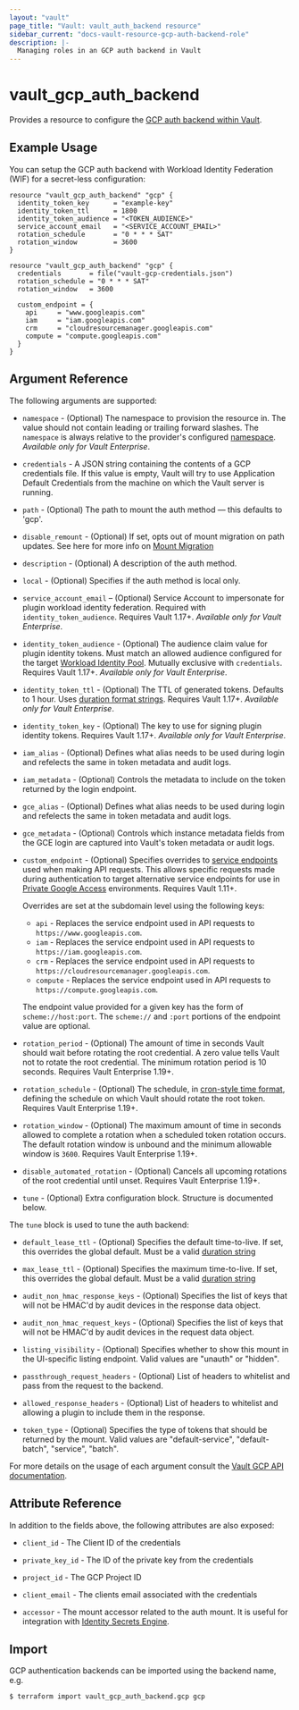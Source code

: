 ```yaml
---
layout: "vault"
page_title: "Vault: vault_auth_backend resource"
sidebar_current: "docs-vault-resource-gcp-auth-backend-role"
description: |-
  Managing roles in an GCP auth backend in Vault
---
```


# vault\_gcp\_auth\_backend

Provides a resource to configure the [GCP auth backend within Vault](https://www.vaultproject.io/docs/auth/gcp.html).

## Example Usage
You can setup the GCP auth backend with Workload Identity Federation (WIF) for a secret-less configuration:
```hcl
resource "vault_gcp_auth_backend" "gcp" {
  identity_token_key      = "example-key"
  identity_token_ttl      = 1800
  identity_token_audience = "<TOKEN_AUDIENCE>"
  service_account_email   = "<SERVICE_ACCOUNT_EMAIL>"
  rotation_schedule       = "0 * * * SAT"
  rotation_window         = 3600
}
```

```hcl
resource "vault_gcp_auth_backend" "gcp" { 
  credentials       = file("vault-gcp-credentials.json")
  rotation_schedule = "0 * * * SAT"
  rotation_window   = 3600

  custom_endpoint = {
    api     = "www.googleapis.com"
    iam     = "iam.googleapis.com"
    crm     = "cloudresourcemanager.googleapis.com"
    compute = "compute.googleapis.com"
  }
}
```

## Argument Reference

The following arguments are supported:

* `namespace` - (Optional) The namespace to provision the resource in.
  The value should not contain leading or trailing forward slashes.
  The `namespace` is always relative to the provider's configured [namespace](/docs/providers/vault/index.html#namespace).
   *Available only for Vault Enterprise*.

* `credentials` - A JSON string containing the contents of a GCP credentials file. If this value is empty, Vault will try to use Application Default Credentials from the machine on which the Vault server is running.

* `path` - (Optional) The path to mount the auth method — this defaults to 'gcp'.

* `disable_remount` - (Optional) If set, opts out of mount migration on path updates.
  See here for more info on [Mount Migration](https://www.vaultproject.io/docs/concepts/mount-migration)

* `description` - (Optional) A description of the auth method.

* `local` - (Optional) Specifies if the auth method is local only.

* `service_account_email` – (Optional) Service Account to impersonate for plugin workload identity federation.
  Required with `identity_token_audience`. Requires Vault 1.17+. *Available only for Vault Enterprise*.

* `identity_token_audience` - (Optional) The audience claim value for plugin identity
  tokens. Must match an allowed audience configured for the target [Workload Identity Pool](https://cloud.google.com/iam/docs/workload-identity-federation-with-other-providers#prepare).
  Mutually exclusive with `credentials`.  Requires Vault 1.17+. *Available only for Vault Enterprise*.

* `identity_token_ttl` - (Optional) The TTL of generated tokens. Defaults to
  1 hour. Uses [duration format strings](https://developer.hashicorp.com/vault/docs/concepts/duration-format).
  Requires Vault 1.17+. *Available only for Vault Enterprise*.

* `identity_token_key` - (Optional) The key to use for signing plugin identity
  tokens. Requires Vault 1.17+. *Available only for Vault Enterprise*.

* `iam_alias` - (Optional) Defines what alias needs to be used during login and refelects the same in token metadata and audit logs.

* `iam_metadata` - (Optional) Controls the metadata to include on the token returned by the login endpoint.

* `gce_alias` - (Optional) Defines what alias needs to be used during login and refelects the same in token metadata and audit logs.

* `gce_metadata` - (Optional) Controls which instance metadata fields from the GCE login are captured into Vault's token metadata or audit logs.

* `custom_endpoint` - (Optional) Specifies overrides to
  [service endpoints](https://cloud.google.com/apis/design/glossary#api_service_endpoint)
  used when making API requests. This allows specific requests made during authentication
  to target alternative service endpoints for use in [Private Google Access](https://cloud.google.com/vpc/docs/configure-private-google-access)
  environments. Requires Vault 1.11+.

  Overrides are set at the subdomain level using the following keys:
  - `api` - Replaces the service endpoint used in API requests to `https://www.googleapis.com`.
  - `iam` - Replaces the service endpoint used in API requests to `https://iam.googleapis.com`.
  - `crm` - Replaces the service endpoint used in API requests to `https://cloudresourcemanager.googleapis.com`.
  - `compute` - Replaces the service endpoint used in API requests to `https://compute.googleapis.com`.

  The endpoint value provided for a given key has the form of `scheme://host:port`.
  The `scheme://` and `:port` portions of the endpoint value are optional.

* `rotation_period` - (Optional) The amount of time in seconds Vault should wait before rotating the root credential.
  A zero value tells Vault not to rotate the root credential. The minimum rotation period is 10 seconds. Requires Vault Enterprise 1.19+.

* `rotation_schedule` - (Optional) The schedule, in [cron-style time format](https://en.wikipedia.org/wiki/Cron),
  defining the schedule on which Vault should rotate the root token. Requires Vault Enterprise 1.19+.

* `rotation_window` - (Optional) The maximum amount of time in seconds allowed to complete
  a rotation when a scheduled token rotation occurs. The default rotation window is
  unbound and the minimum allowable window is `3600`. Requires Vault Enterprise 1.19+.

* `disable_automated_rotation` - (Optional) Cancels all upcoming rotations of the root credential until unset. Requires Vault Enterprise 1.19+.

* `tune` - (Optional) Extra configuration block. Structure is documented below.

The `tune` block is used to tune the auth backend:

* `default_lease_ttl` - (Optional) Specifies the default time-to-live.
  If set, this overrides the global default.
  Must be a valid [duration string](https://golang.org/pkg/time/#ParseDuration)

* `max_lease_ttl` - (Optional) Specifies the maximum time-to-live.
  If set, this overrides the global default.
  Must be a valid [duration string](https://golang.org/pkg/time/#ParseDuration)

* `audit_non_hmac_response_keys` - (Optional) Specifies the list of keys that will
  not be HMAC'd by audit devices in the response data object.

* `audit_non_hmac_request_keys` - (Optional) Specifies the list of keys that will
  not be HMAC'd by audit devices in the request data object.

* `listing_visibility` - (Optional) Specifies whether to show this mount in
  the UI-specific listing endpoint. Valid values are "unauth" or "hidden".

* `passthrough_request_headers` - (Optional) List of headers to whitelist and
  pass from the request to the backend.

* `allowed_response_headers` - (Optional) List of headers to whitelist and allowing
  a plugin to include them in the response.

* `token_type` - (Optional) Specifies the type of tokens that should be returned by
  the mount. Valid values are "default-service", "default-batch", "service", "batch".


For more details on the usage of each argument consult the [Vault GCP API documentation](https://www.vaultproject.io/api-docs/auth/gcp#configure).

## Attribute Reference

In addition to the fields above, the following attributes are also exposed:

* `client_id` - The Client ID of the credentials

* `private_key_id` - The ID of the private key from the credentials

* `project_id` - The GCP Project ID

* `client_email` - The clients email associated with the credentials

* `accessor` - The mount accessor related to the auth mount. It is useful for integration with [Identity Secrets Engine](https://www.vaultproject.io/docs/secrets/identity/index.html).

## Import

GCP authentication backends can be imported using the backend name, e.g.

```
$ terraform import vault_gcp_auth_backend.gcp gcp
```
